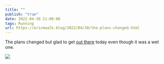 ```yaml
---
title: ""
publish: "true"
date: 2022-04-30 21:00:00
tags: Running
url: https://ericmwalk.blog/2022/04/30/the-plans-changed.html
---
```


The plans changed but glad to get [out there](http://www.strava.com/activities/7066770918) today even though it was a wet one.

![](https://ericmwalk.blog/uploads/2022/a614d02f43.jpg)